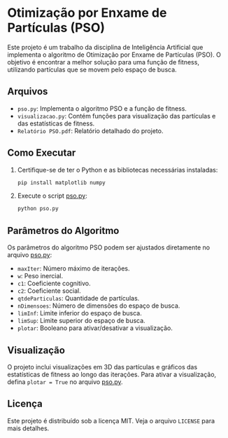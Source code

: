 # Otimização por Enxame de Partículas (PSO)

Este projeto é um trabalho da disciplina de Inteligência Artificial que implementa o algoritmo de Otimização por Enxame de Partículas (PSO). O objetivo é encontrar a melhor solução para uma função de fitness, utilizando partículas que se movem pelo espaço de busca.

## Arquivos

- `pso.py`: Implementa o algoritmo PSO e a função de fitness.
- `visualizacao.py`: Contém funções para visualização das partículas e das estatísticas de fitness.
- `Relatório PSO.pdf`: Relatório detalhado do projeto.

## Como Executar

1. Certifique-se de ter o Python e as bibliotecas necessárias instaladas:
    ```sh
    pip install matplotlib numpy
    ```

2. Execute o script [pso.py](http://_vscodecontentref_/1):
    ```sh
    python pso.py
    ```

## Parâmetros do Algoritmo

Os parâmetros do algoritmo PSO podem ser ajustados diretamente no arquivo [pso.py](http://_vscodecontentref_/2):
- `maxIter`: Número máximo de iterações.
- `w`: Peso inercial.
- `c1`: Coeficiente cognitivo.
- `c2`: Coeficiente social.
- `qtdeParticulas`: Quantidade de partículas.
- `nDimensoes`: Número de dimensões do espaço de busca.
- `limInf`: Limite inferior do espaço de busca.
- `limSup`: Limite superior do espaço de busca.
- `plotar`: Booleano para ativar/desativar a visualização.

## Visualização

O projeto inclui visualizações em 3D das partículas e gráficos das estatísticas de fitness ao longo das iterações. Para ativar a visualização, defina `plotar = True` no arquivo [pso.py](http://_vscodecontentref_/3).

## Licença

Este projeto é distribuído sob a licença MIT. Veja o arquivo `LICENSE` para mais detalhes.